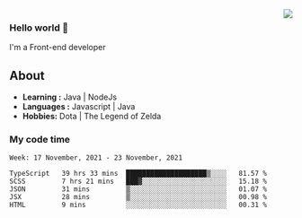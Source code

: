 <img align='right' src="https://github-readme-stats.vercel.app/api?username=jumodada&show_icons=true&theme=vue">

### Hello world 👋

I'm a Front-end developer 
    
## About
-  **Learning :** Java | NodeJs
-  **Languages :** Javascript | Java
-  **Hobbies:** Dota | The Legend of Zelda

### My code time

<!--START_SECTION:waka-->
```text
Week: 17 November, 2021 - 23 November, 2021

TypeScript   39 hrs 33 mins  ████████████████████▒░░░░   81.57 % 
SCSS         7 hrs 21 mins   ███▓░░░░░░░░░░░░░░░░░░░░░   15.18 % 
JSON         31 mins         ▒░░░░░░░░░░░░░░░░░░░░░░░░   01.07 % 
JSX          28 mins         ▒░░░░░░░░░░░░░░░░░░░░░░░░   00.98 % 
HTML         9 mins          ░░░░░░░░░░░░░░░░░░░░░░░░░   00.31 % 
```
<!--END_SECTION:waka-->
